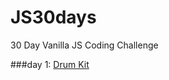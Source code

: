 # JS30days
30 Day Vanilla JS Coding Challenge

###day 1: [Drum Kit](https://eremor.github.io/JS30days/DrumKit/)